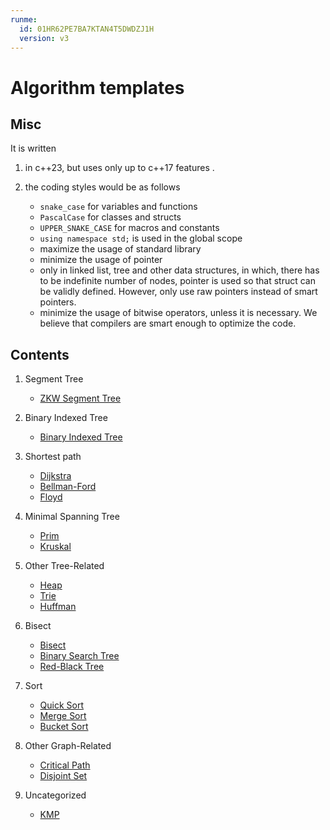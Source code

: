 ```yaml
---
runme:
  id: 01HR62PE7BA7KTAN4T5DWDZJ1H
  version: v3
---
```


# Algorithm templates

## Misc

It is written

1. in c++23, but uses only up to c++17 features .
2. the coding styles would be as follows

   - `snake_case` for variables and functions
   - `PascalCase` for classes and structs
   - `UPPER_SNAKE_CASE` for macros and constants
   - `using namespace std;` is used in the global scope
   - maximize the usage of standard library
   - minimize the usage of pointer
   - only in linked list, tree and other data structures, in which, there has to be indefinite number of nodes, pointer is used so that struct can be validly defined. However, only use raw pointers instead of smart pointers.
   - minimize the usage of bitwise operators, unless it is necessary. We believe that compilers are smart enough to optimize the code.

## Contents

1. Segment Tree

   - [ZKW Segment Tree](./segment_tree/zkw_segment_tree.cxx)

2. Binary Indexed Tree

   - [Binary Indexed Tree](./binary_indexed_tree/binary_indexed_tree.cxx)

3. Shortest path

   - [Dijkstra](./graph/shortest_path/dijkstra.cxx)
   - [Bellman-Ford](./graph/shortest_path/bellman_ford.cxx)
   - [Floyd](./graph/shortest_path/floyd.cxx)

4. Minimal Spanning Tree

   - [Prim](./graph/minimal_spanning_tree/prim.cxx)
   - [Kruskal](./graph/minimal_spanning_tree/kruskal.cxx)

5. Other Tree-Related

   - [Heap](./tree/heap.cxx)
   - [Trie](./tree/trie.cxx)
   - [Huffman](./tree/huffman.cxx)

6. Bisect

   - [Bisect](./bisect/bisect.cxx)
   - [Binary Search Tree](./bisect/binary_search_tree.cxx)
   - [Red-Black Tree](./bisect/rb_tree.cxx)

7. Sort

   - [Quick Sort](./sort/quick_sort.cxx)
   - [Merge Sort](./sort/merge_sort.cxx)
   - [Bucket Sort](./sort/bucket_sort.cxx)

8. Other Graph-Related

   - [Critical Path](./graph/critical_path.cxx)
   - [Disjoint Set](./graph/disjoint_set.cxx)

9. Uncategorized

   - [KMP](./misc/kmp.cxx)
